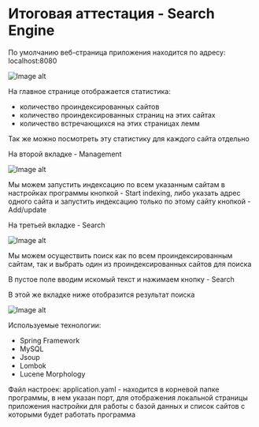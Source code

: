 # Итоговая аттестация - Search Engine

По умолчанию веб-страница приложения находится по адресу: localhost:8080

![Image alt](https://github.com/ZaytsevRoman/SkillboxTask/raw/main/1.jpg)

На главное странице отображается статистика:
- количество проиндексированных сайтов
- количество проиндексированных страниц на этих сайтах
- количество встречающихся на этих страницах лемм

Так же можно посмотреть эту статистику для каждого сайта отдельно

На второй вкладке - Management

![Image alt](https://github.com/ZaytsevRoman/SkillboxTask/raw/main/2.jpg)

Мы можем запустить индексацию по всем указанным сайтам в настройках программы кнопкой - Start indexing, 
либо указать адрес одного сайта и запустить индексацию только по этому сайту кнопкой - Add/update

На третьей вкладке - Search

![Image alt](https://github.com/ZaytsevRoman/SkillboxTask/raw/main/3.jpg)

Мы можем осуществить поиск как по всем проиндексированным сайтам, так и выбрать один из проиндексированных сайтов для поиска

В пустое поле вводим искомый текст и нажимаем кнопку - Search

В этой же вкладке ниже отобразится результат поиска

![Image alt](https://github.com/ZaytsevRoman/SkillboxTask/raw/main/4.jpg)

Используемые технологии:
- Spring Framework
- MySQL
- Jsoup
- Lombok
- Lucene Morphology

Файл настроек:
application.yaml - находится в корневой папке программы, 
в нем указан порт, для отображения локальной страницы приложения
настройки для работы с базой данных и 
список сайтов с которыми будет работать программа
